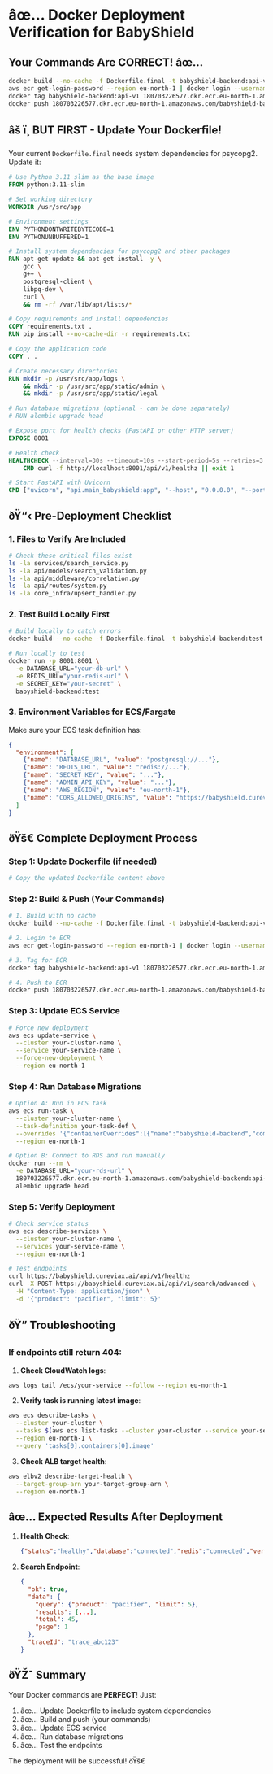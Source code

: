 ﻿# âœ… Docker Deployment Verification for BabyShield

## Your Commands Are CORRECT! âœ…

```bash
docker build --no-cache -f Dockerfile.final -t babyshield-backend:api-v1 .
aws ecr get-login-password --region eu-north-1 | docker login --username AWS --password-stdin 180703226577.dkr.ecr.eu-north-1.amazonaws.com
docker tag babyshield-backend:api-v1 180703226577.dkr.ecr.eu-north-1.amazonaws.com/babyshield-backend:api-v1
docker push 180703226577.dkr.ecr.eu-north-1.amazonaws.com/babyshield-backend:api-v1
```

## âš ï¸ BUT FIRST - Update Your Dockerfile!

Your current `Dockerfile.final` needs system dependencies for psycopg2. Update it:

```dockerfile
# Use Python 3.11 slim as the base image
FROM python:3.11-slim

# Set working directory
WORKDIR /usr/src/app

# Environment settings
ENV PYTHONDONTWRITEBYTECODE=1
ENV PYTHONUNBUFFERED=1

# Install system dependencies for psycopg2 and other packages
RUN apt-get update && apt-get install -y \
    gcc \
    g++ \
    postgresql-client \
    libpq-dev \
    curl \
    && rm -rf /var/lib/apt/lists/*

# Copy requirements and install dependencies
COPY requirements.txt .
RUN pip install --no-cache-dir -r requirements.txt

# Copy the application code
COPY . .

# Create necessary directories
RUN mkdir -p /usr/src/app/logs \
    && mkdir -p /usr/src/app/static/admin \
    && mkdir -p /usr/src/app/static/legal

# Run database migrations (optional - can be done separately)
# RUN alembic upgrade head

# Expose port for health checks (FastAPI or other HTTP server)
EXPOSE 8001

# Health check
HEALTHCHECK --interval=30s --timeout=10s --start-period=5s --retries=3 \
    CMD curl -f http://localhost:8001/api/v1/healthz || exit 1

# Start FastAPI with Uvicorn
CMD ["uvicorn", "api.main_babyshield:app", "--host", "0.0.0.0", "--port", "8001"]
```

## ðŸ“‹ Pre-Deployment Checklist

### 1. Files to Verify Are Included
```bash
# Check these critical files exist
ls -la services/search_service.py
ls -la api/models/search_validation.py
ls -la api/middleware/correlation.py
ls -la api/routes/system.py
ls -la core_infra/upsert_handler.py
```

### 2. Test Build Locally First
```bash
# Build locally to catch errors
docker build --no-cache -f Dockerfile.final -t babyshield-backend:test .

# Run locally to test
docker run -p 8001:8001 \
  -e DATABASE_URL="your-db-url" \
  -e REDIS_URL="your-redis-url" \
  -e SECRET_KEY="your-secret" \
  babyshield-backend:test
```

### 3. Environment Variables for ECS/Fargate
Make sure your ECS task definition has:
```json
{
  "environment": [
    {"name": "DATABASE_URL", "value": "postgresql://..."},
    {"name": "REDIS_URL", "value": "redis://..."},
    {"name": "SECRET_KEY", "value": "..."},
    {"name": "ADMIN_API_KEY", "value": "..."},
    {"name": "AWS_REGION", "value": "eu-north-1"},
    {"name": "CORS_ALLOWED_ORIGINS", "value": "https://babyshield.cureviax.ai,https://app.babyshield.app"}
  ]
}
```

## ðŸš€ Complete Deployment Process

### Step 1: Update Dockerfile (if needed)
```bash
# Copy the updated Dockerfile content above
```

### Step 2: Build & Push (Your Commands)
```bash
# 1. Build with no cache
docker build --no-cache -f Dockerfile.final -t babyshield-backend:api-v1 .

# 2. Login to ECR
aws ecr get-login-password --region eu-north-1 | docker login --username AWS --password-stdin 180703226577.dkr.ecr.eu-north-1.amazonaws.com

# 3. Tag for ECR
docker tag babyshield-backend:api-v1 180703226577.dkr.ecr.eu-north-1.amazonaws.com/babyshield-backend:api-v1

# 4. Push to ECR
docker push 180703226577.dkr.ecr.eu-north-1.amazonaws.com/babyshield-backend:api-v1
```

### Step 3: Update ECS Service
```bash
# Force new deployment
aws ecs update-service \
  --cluster your-cluster-name \
  --service your-service-name \
  --force-new-deployment \
  --region eu-north-1
```

### Step 4: Run Database Migrations
```bash
# Option A: Run in ECS task
aws ecs run-task \
  --cluster your-cluster-name \
  --task-definition your-task-def \
  --overrides '{"containerOverrides":[{"name":"babyshield-backend","command":["alembic","upgrade","head"]}]}' \
  --region eu-north-1

# Option B: Connect to RDS and run manually
docker run --rm \
  -e DATABASE_URL="your-rds-url" \
  180703226577.dkr.ecr.eu-north-1.amazonaws.com/babyshield-backend:api-v1 \
  alembic upgrade head
```

### Step 5: Verify Deployment
```bash
# Check service status
aws ecs describe-services \
  --cluster your-cluster-name \
  --services your-service-name \
  --region eu-north-1

# Test endpoints
curl https://babyshield.cureviax.ai/api/v1/healthz
curl -X POST https://babyshield.cureviax.ai/api/v1/search/advanced \
  -H "Content-Type: application/json" \
  -d '{"product": "pacifier", "limit": 5}'
```

## ðŸ” Troubleshooting

### If endpoints still return 404:
1. **Check CloudWatch logs**:
```bash
aws logs tail /ecs/your-service --follow --region eu-north-1
```

2. **Verify task is running latest image**:
```bash
aws ecs describe-tasks \
  --cluster your-cluster \
  --tasks $(aws ecs list-tasks --cluster your-cluster --service your-service --query 'taskArns[0]' --output text) \
  --region eu-north-1 \
  --query 'tasks[0].containers[0].image'
```

3. **Check ALB target health**:
```bash
aws elbv2 describe-target-health \
  --target-group-arn your-target-group-arn \
  --region eu-north-1
```

## âœ… Expected Results After Deployment

1. **Health Check**: 
   ```json
   {"status":"healthy","database":"connected","redis":"connected","version":"1.0.0"}
   ```

2. **Search Endpoint**:
   ```json
   {
     "ok": true,
     "data": {
       "query": {"product": "pacifier", "limit": 5},
       "results": [...],
       "total": 45,
       "page": 1
     },
     "traceId": "trace_abc123"
   }
   ```

## ðŸŽ¯ Summary

Your Docker commands are **PERFECT**! Just:
1. âœ… Update Dockerfile to include system dependencies
2. âœ… Build and push (your commands)
3. âœ… Update ECS service
4. âœ… Run database migrations
5. âœ… Test the endpoints

The deployment will be successful! ðŸš€
